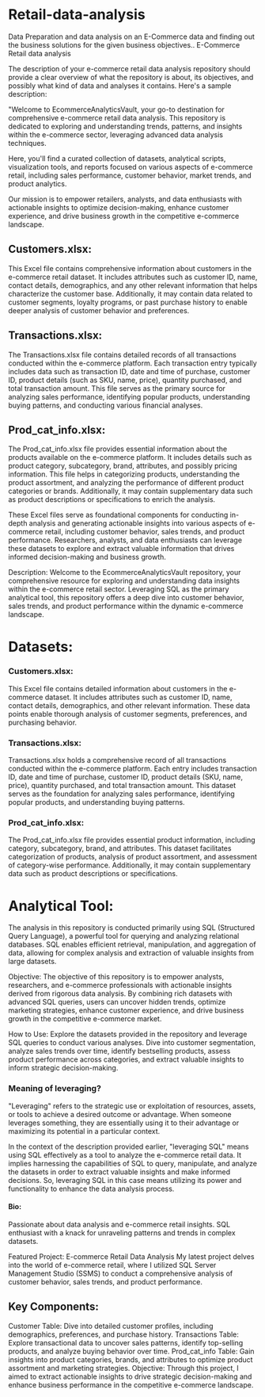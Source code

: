 # Retail-data-analysis
Data Preparation and data analysis on an E-Commerce data and finding out the business solutions for the given business objectives.. 
E-Commerce Retail data analysis


The description of your e-commerce retail data analysis repository should provide a clear overview of what the repository is about, its objectives, and possibly what kind of data and analyses it contains. Here's a sample description:

"Welcome to EcommerceAnalyticsVault, your go-to destination for comprehensive e-commerce retail data analysis. This repository is dedicated to exploring and understanding trends, patterns, and insights within the e-commerce sector, leveraging advanced data analysis techniques.

Here, you'll find a curated collection of datasets, analytical scripts, visualization tools, and reports focused on various aspects of e-commerce retail, including sales performance, customer behavior, market trends, and product analytics.

Our mission is to empower retailers, analysts, and data enthusiasts with actionable insights to optimize decision-making, enhance customer experience, and drive business growth in the competitive e-commerce landscape.




## Customers.xlsx:
This Excel file contains comprehensive information about customers in the e-commerce retail dataset. It includes attributes such as customer ID, name, contact details, demographics, and any other relevant information that helps characterize the customer base. Additionally, it may contain data related to customer segments, loyalty programs, or past purchase history to enable deeper analysis of customer behavior and preferences.

## Transactions.xlsx:
The Transactions.xlsx file contains detailed records of all transactions conducted within the e-commerce platform. Each transaction entry typically includes data such as transaction ID, date and time of purchase, customer ID, product details (such as SKU, name, price), quantity purchased, and total transaction amount. This file serves as the primary source for analyzing sales performance, identifying popular products, understanding buying patterns, and conducting various financial analyses.

## Prod_cat_info.xlsx:
The Prod_cat_info.xlsx file provides essential information about the products available on the e-commerce platform. It includes details such as product category, subcategory, brand, attributes, and possibly pricing information. This file helps in categorizing products, understanding the product assortment, and analyzing the performance of different product categories or brands. Additionally, it may contain supplementary data such as product descriptions or specifications to enrich the analysis.

These Excel files serve as foundational components for conducting in-depth analysis and generating actionable insights into various aspects of e-commerce retail, including customer behavior, sales trends, and product performance. Researchers, analysts, and data enthusiasts can leverage these datasets to explore and extract valuable information that drives informed decision-making and business growth.



Description:
Welcome to the EcommerceAnalyticsVault repository, your comprehensive resource for exploring and understanding data insights within the e-commerce retail sector. Leveraging SQL as the primary analytical tool, this repository offers a deep dive into customer behavior, sales trends, and product performance within the dynamic e-commerce landscape.

# Datasets:

### Customers.xlsx:
This Excel file contains detailed information about customers in the e-commerce dataset. It includes attributes such as customer ID, name, contact details, demographics, and other relevant information. These data points enable thorough analysis of customer segments, preferences, and purchasing behavior.

### Transactions.xlsx:
Transactions.xlsx holds a comprehensive record of all transactions conducted within the e-commerce platform. Each entry includes transaction ID, date and time of purchase, customer ID, product details (SKU, name, price), quantity purchased, and total transaction amount. This dataset serves as the foundation for analyzing sales performance, identifying popular products, and understanding buying patterns.

### Prod_cat_info.xlsx:
The Prod_cat_info.xlsx file provides essential product information, including category, subcategory, brand, and attributes. This dataset facilitates categorization of products, analysis of product assortment, and assessment of category-wise performance. Additionally, it may contain supplementary data such as product descriptions or specifications.


# Analytical Tool:
The analysis in this repository is conducted primarily using SQL (Structured Query Language), a powerful tool for querying and analyzing relational databases. SQL enables efficient retrieval, manipulation, and aggregation of data, allowing for complex analysis and extraction of valuable insights from large datasets.

Objective:
The objective of this repository is to empower analysts, researchers, and e-commerce professionals with actionable insights derived from rigorous data analysis. By combining rich datasets with advanced SQL queries, users can uncover hidden trends, optimize marketing strategies, enhance customer experience, and drive business growth in the competitive e-commerce market.

How to Use:
Explore the datasets provided in the repository and leverage SQL queries to conduct various analyses. Dive into customer segmentation, analyze sales trends over time, identify bestselling products, assess product performance across categories, and extract valuable insights to inform strategic decision-making.




### Meaning of leveraging?
"Leveraging" refers to the strategic use or exploitation of resources, assets, or tools to achieve a desired outcome or advantage. When someone leverages something, they are essentially using it to their advantage or maximizing its potential in a particular context.

In the context of the description provided earlier, "leveraging SQL" means using SQL effectively as a tool to analyze the e-commerce retail data. It implies harnessing the capabilities of SQL to query, manipulate, and analyze the datasets in order to extract valuable insights and make informed decisions. So, leveraging SQL in this case means utilizing its power and functionality to enhance the data analysis process.




#### Bio:
Passionate about data analysis and e-commerce retail insights. SQL enthusiast with a knack for unraveling patterns and trends in complex datasets.

Featured Project: E-commerce Retail Data Analysis
My latest project delves into the world of e-commerce retail, where I utilized SQL Server Management Studio (SSMS) to conduct a comprehensive analysis of customer behavior, sales trends, and product performance.

## Key Components:

Customer Table: Dive into detailed customer profiles, including demographics, preferences, and purchase history.
Transactions Table: Explore transactional data to uncover sales patterns, identify top-selling products, and analyze buying behavior over time.
Prod_cat_info Table: Gain insights into product categories, brands, and attributes to optimize product assortment and marketing strategies.
Objective:
Through this project, I aimed to extract actionable insights to drive strategic decision-making and enhance business performance in the competitive e-commerce landscape.

